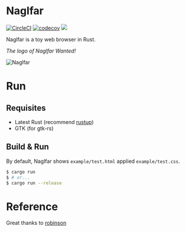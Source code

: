 # Naglfar

[![CircleCI](https://img.shields.io/circleci/project/github/maekawatoshiki/naglfar/master.svg?style=flat-square)](https://circleci.com/gh/maekawatoshiki/naglfar)
[![codecov](https://img.shields.io/codecov/c/github/maekawatoshiki/naglfar/master.svg?style=flat-square)](https://codecov.io/gh/maekawatoshiki/naglfar)
[![](http://img.shields.io/badge/license-MIT-blue.svg?style=flat-square)](./LICENSE)

Naglfar is a toy web browser in Rust.

*The logo of Naglfar Wanted!*

![Naglfar](https://raw.githubusercontent.com/maekawatoshiki/naglfar/master/screenshot.gif)


# Run

## Requisites
- Latest Rust (recommend [rustup](https://www.rustup.rs/))
- GTK (for gtk-rs)

## Build & Run

By default, Naglfar shows `example/test.html` applied `example/test.css`.

```sh
$ cargo run
$ # or...
$ cargo run --release
```

# Reference

Great thanks to [robinson](https://github.com/mbrubeck/robinson)
